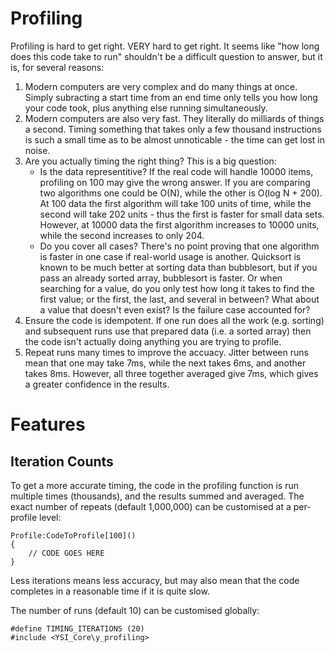 # Profiling

Profiling is hard to get right.  VERY hard to get right.  It seems like "how long does this code take to run" shouldn't be a difficult question to answer, but it is, for several reasons:

1. Modern computers are very complex and do many things at once.  Simply subracting a start time from an end time only tells you how long your code took, plus anything else running simultaneously.
2. Modern computers are also very fast.  They literally do milliards of things a second.  Timing something that takes only a few thousand instructions is such a small time as to be almost unnoticable - the time can get lost in noise.
3. Are you actually timing the right thing?  This is a big question:
	* Is the data representitive?  If the real code will handle 10000 items, profiling on 100 may give the wrong answer.  If you are comparing two algorithms one could be O(N), while the other is O(log N + 200).  At 100 data the first algorithm will take 100 units of time, while the second will take 202 units - thus the first is faster for small data sets.  However, at 10000 data the first algorithm increases to 10000 units, while the second increases to only 204.
	* Do you cover all cases?  There's no point proving that one algorithm is faster in one case if real-world usage is another.  Quicksort is known to be much better at sorting data than bubblesort, but if you pass an already sorted array, bubblesort is faster.  Or when searching for a value, do you only test how long it takes to find the first value; or the first, the last, and several in between?  What about a value that doesn't even exist?  Is the failure case accounted for?
4. Ensure the code is idempotent.  If one run does all the work (e.g. sorting) and subsequent runs use that prepared data (i.e. a sorted array) then the code isn't actually doing anything you are trying to profile.
5. Repeat runs many times to improve the accuacy.  Jitter between runs mean that one may take 7ms, while the next takes 6ms, and another takes 8ms.  However, all three together averaged give 7ms, which gives a greater confidence in the results.

# Features

## Iteration Counts

To get a more accurate timing, the code in the profiling function is run multiple times (thousands), and the results summed and averaged.  The exact number of repeats (default 1,000,000) can be customised at a per-profile level:

```pawn
Profile:CodeToProfile[100]()
{
	// CODE GOES HERE
}
```

Less iterations means less accuracy, but may also mean that the code completes in a reasonable time if it is quite slow.

The number of runs (default 10) can be customised globally:

```pawn
#define TIMING_ITERATIONS (20)
#include <YSI_Core\y_profiling>
```

